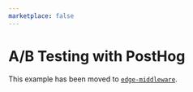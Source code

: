 ```yaml
---
marketplace: false
---
```


# A/B Testing with PostHog

This example has been moved to [`edge-middleware`](/edge-middleware/feature-flag-posthog).
